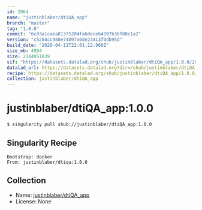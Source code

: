 ```yaml
---
id: 2064
name: "justinblaber/dtiQA_app"
branch: "master"
tag: "1.0.0"
commit: "6cd3a1caea81375204fa6deceb4397b3bf80c1a2"
version: "c5284cc988e74097a0de23413f0db95d"
build_date: "2020-04-11T22:01:12.960Z"
size_mb: 4994
size: 2344951839
sif: "https://datasets.datalad.org/shub/justinblaber/dtiQA_app/1.0.0/2020-04-11-6cd3a1ca-c5284cc9/c5284cc988e74097a0de23413f0db95d.simg"
datalad_url: https://datasets.datalad.org?dir=/shub/justinblaber/dtiQA_app/1.0.0/2020-04-11-6cd3a1ca-c5284cc9/
recipe: https://datasets.datalad.org/shub/justinblaber/dtiQA_app/1.0.0/2020-04-11-6cd3a1ca-c5284cc9/Singularity
collection: justinblaber/dtiQA_app
---
```


# justinblaber/dtiQA_app:1.0.0

```bash
$ singularity pull shub://justinblaber/dtiQA_app:1.0.0
```

## Singularity Recipe

```singularity
Bootstrap: docker
From: justinblaber/dtiqa:1.0.0
```

## Collection

 - Name: [justinblaber/dtiQA_app](https://github.com/justinblaber/dtiQA_app)
 - License: None


